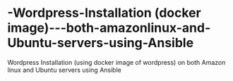 # -Wordpress-Installation (docker image)---both-amazonlinux-and-Ubuntu-servers-using-Ansible
Wordpress Installation (using docker image of wordpress) on both Amazon linux and Ubuntu servers using Ansible
